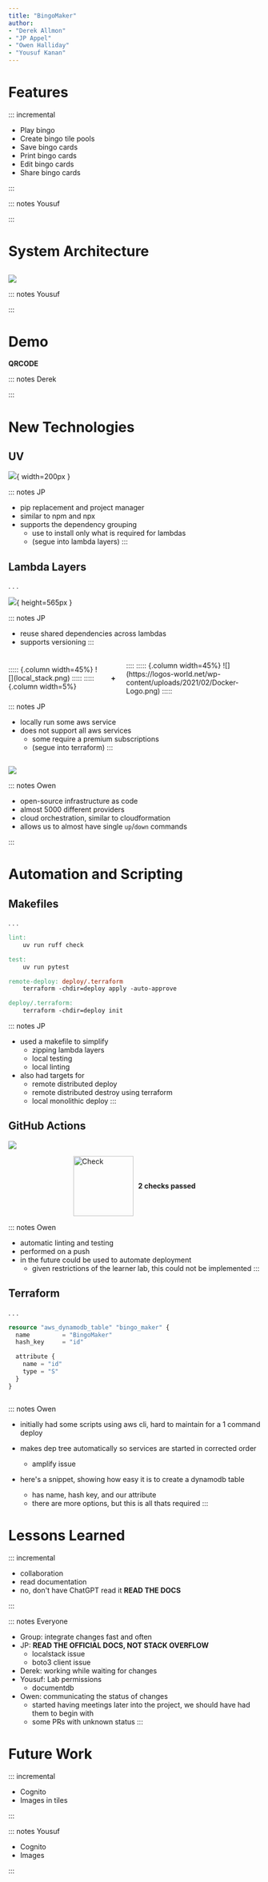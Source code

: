 ```yaml
---
title: "BingoMaker"
author:
- "Derek Allmon"
- "JP Appel"
- "Owen Halliday"
- "Yousuf Kanan"
---
```


# Features

<!-- TODO: BingoMaker Branding -->

::: incremental

* Play bingo
* Create bingo tile pools
* Save bingo cards
* Print bingo cards
* Edit bingo cards
* Share bingo cards

:::

::: notes
Yousuf

:::

# System Architecture
## 

![](SystemArchetecture.png)

::: notes
Yousuf

:::

# Demo

**QRCODE**

::: notes
Derek

:::

# New Technologies

## UV

![](uv_logo.svg){ width=200px }

::: notes
JP

* pip replacement and project manager
* similar to npm and npx
* supports the dependency grouping
    * use to install only what is required for lambdas
    * (segue into lambda layers)
:::


## Lambda Layers

. . .

![](https://docs.aws.amazon.com/images/lambda/latest/dg/images/lambda-layers-diagram.png){ height=565px }

::: notes
JP

* reuse shared dependencies across lambdas
* supports versioning
:::

## 

<div class="columns" style="align-items: center;">
::::: {.column width=45%}
![](local_stack.png)
:::::
::::: {.column width=5%}
<b>+</b>
::::
::::: {.column width=45%}
![](https://logos-world.net/wp-content/uploads/2021/02/Docker-Logo.png)
:::::
</div>

::: notes
JP

* locally run some aws service
* does not support all aws services
    * some require a premium subscriptions
    * (segue into terraform)
:::

## 
![](terraform.png)

::: notes
Owen

* open-source infrastructure as code
* almost 5000 different providers
* cloud orchestration, similar to cloudformation
* allows us to almost have single `up`/`down` commands

:::

# Automation and Scripting

## Makefiles

. . .

```makefile
lint:
    uv run ruff check

test:
    uv run pytest

remote-deploy: deploy/.terraform
    terraform -chdir=deploy apply -auto-approve

deploy/.terraform:
    terraform -chdir=deploy init
```

::: notes
JP

* used a makefile to simplify
    * zipping lambda layers
    * local testing
    * local linting
* also had targets for
    * remote distributed deploy
    * remote distributed destroy using terraform
    * local monolithic deploy
:::

## GitHub Actions


![](github.png)
<div style="display: flex; justify-content: center; margin: 0;">
  <p style="display: flex; align-items: center; margin: 0;">
    <img src="check.png" alt="Check" style="margin-right: 10px; height: 120px;">
    <b>2 checks passed</b>
  </p>
</div>

::: notes
Owen

* automatic linting and testing
* performed on a push
* in the future could be used to automate deployment
    * given restrictions of the learner lab, this could not be implemented
:::

## Terraform

. . .

```terraform
resource "aws_dynamodb_table" "bingo_maker" {
  name         = "BingoMaker"
  hash_key     = "id"

  attribute {
    name = "id"
    type = "S"
  }
}



```
::: notes
Owen

* initially had some scripts using aws cli, hard to maintain for a 1 command deploy

* makes dep tree automatically so services are started in corrected order 
    * amplify issue 

* here's a snippet, showing how easy it is to create a dynamodb table
    * has name, hash key, and our attribute
    * there are more options, but this is all thats required
:::


# Lessons Learned

::: incremental

* collaboration
* read documentation
* no, don't have ChatGPT read it **READ THE DOCS**

:::

::: notes
Everyone
<!-- JP: I think it's best if we all list at least one take away -->

* Group: integrate changes fast and often
* JP: **READ THE OFFICIAL DOCS, NOT STACK OVERFLOW**
    * localstack issue
    * boto3 client issue
* Derek: working while waiting for changes
* Yousuf: Lab permissions
    * documentdb
* Owen: communicating the status of changes
    * started having meetings later into the project, we should have had them to begin with
    * some PRs with unknown status
:::

# Future Work

::: incremental

* Cognito
* Images in tiles

:::

::: notes
Yousuf

* Cognito
* Images

:::
